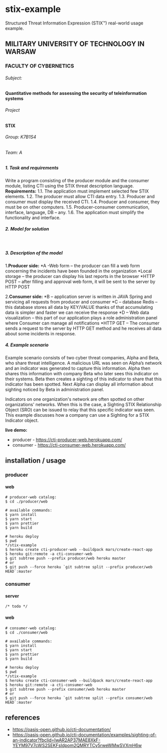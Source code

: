 # stix-example

Structured Threat Information Expression (STIX™) real-world usage example.

## MILITARY UNIVERSITY OF TECHNOLOGY IN WARSAW

### FACULTY OF CYBERNETICS

###### Subject:
#### Quantitative methods for assessing the security of teleinformation systems
###### Project
#### STIX

###### Group: K7B1S4
###### Team: A

##### 1.	Task and requirements
Write a program consisting of the producer module and the consumer module, listing CTI using the STIX threat description language.
**Requirements:**
1.1. The application must implement selected few STIX elements.
1.2. The producer must allow CTI data entry.
1.3. Producer and consumer must display the received CTI.
1.4. Producer and consumer, they must be on other computers.
1.5. Producer-consumer communication, interface, language, DB – any.
1.6. The application must simplify the functionality and interface.

##### 2.	Model for solution
 
##### 3.	Description of the model

  1.**Producer side:**
  *A -Web form – the producer can fill a web form concerning the incidents have been founded in the organization
  *Local storage – the producer can display his last reports in the browser
  *HTTP POST – after filling and approval web form, it will be sent to the server by HTTP POST 

  2.**Consumer side:**
  *B – application server is written in JAVA Spring and servicing all requests from producer and consumer
  *C – database Redis – this database stores all data by KEY/VALUE thanks of that accumulating data is simpler and faster we can receive the response
  *D – Web data visualization – this part of our application plays a role administration panel where Consumer can manage all notifications
  *HTTP GET – The consumer sends a request to the server by HTTP GET method and he receives all data about some incidents in response.

##### 4.	Example scenario
Example scenario consists of two cyber threat companies, Alpha and Beta, who share threat intelligence. A malicious URL was seen on Alpha’s network and an indicator was generated to capture this information. Alpha then shares this information with company Beta who later sees this indicator on their systems. Beta then creates a sighting of this indicator to share that this indicator has been spotted. Next Alpha can display all information about sighting noticed by Beta in administration panel. 
 
Indicators on one organization's network are often spotted on other organizations' networks. When this is the case, a Sighting STIX Relationship Object (SRO) can be issued to relay that this specific indicator was seen. This example discusses how a company can use a Sighting for a STIX Indicator object.


**live demo:**
 * producer - https://cti-producer-web.herokuapp.com/
 * consumer - https://cti-consumer-web.herokuapp.com/

## installation / usage

### producer

#### web

```
# producer-web catalog:
$ cd ./producer/web

# available commands:
$ yarn install
$ yarn start
$ yarn prettier
$ yarn build

# heroku deploy
$ pwd
*/stix-example
$ heroku create cti-producer-web --buildpack mars/create-react-app
$ heroku git:remote -a cti-consumer-web
$ git subtree push --prefix producer/web heroku master
# or
$ git push --force heroku `git subtree split --prefix producer/web HEAD`:master
```

### consumer

#### server

```
/* todo */
```

#### web

```
# consumer-web catalog:
$ cd ./consumer/web

# available commands:
$ yarn install
$ yarn start
$ yarn prettier
$ yarn build

# heroku deploy
$ pwd
*/stix-example
$ heroku create cti-consumer-web --buildpack mars/create-react-app
$ heroku git:remote -a cti-consumer-web
$ git subtree push --prefix consumer/web heroku master
# or
$ git push --force heroku `git subtree split --prefix consumer/web HEAD`:master
```

## references

- https://oasis-open.github.io/cti-documentation/
- https://oasis-open.github.io/cti-documentation/examples/sighting-of-an-indicator?fbclid=IwAR2AP37MAE8XkF-YEYM97V7cWS2SEKFsIdpom2QMRYTCy5rweWMwSVXmH6w
